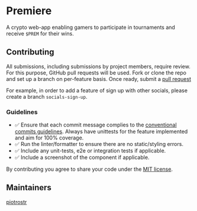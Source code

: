 # Premiere

A crypto web-app enabling gamers to participate in tournaments and receive
`$PREM` for their wins.

## Contributing

All submissions, including submissions by project members, require review. For
this purpose, GitHub pull requests will be used. Fork or clone the repo and set
up a branch on per-feature basis. Once ready, submit a [pull request](https://docs.github.com/en/pull-requests/collaborating-with-pull-requests/proposing-changes-to-your-work-with-pull-requests/creating-a-pull-request-from-a-fork)

For example, in order to add a feature of sign up with other socials, please
create a branch `socials-sign-up`.

### Guidelines

- ✅ Ensure that each commit message complies to the [conventional commits guidelines](https://www.conventionalcommits.org/en/v1.0.0/).
 Always have unittests for the feature implemented and aim for 100% coverage.
- ✅ Run the linter/formatter to ensure there are no static/styling errors.
- ✅ Include any unit-tests, e2e or integration tests if applicable.
- ✅ Include a screenshot of the component if applicable.

By contributing you agree to share your code under the [MIT license](https://github.com/premiere-sh/.github/blob/master/LICENSE).

## Maintainers

[piotrostr](https://github.com/piotrostr)
